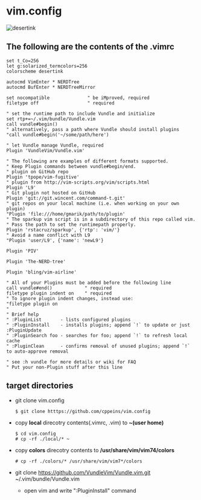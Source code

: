 # vim.config
![desertink](http://i.imgur.com/MhZ2UFD.png)

## The following are the contents of the .vimrc
```
set t_Co=256
let g:solarized_termcolors=256
colorscheme desertink

autocmd VimEnter * NERDTree
autocmd BufEnter * NERDTreeMirror

set nocompatible              " be iMproved, required
filetype off                  " required

" set the runtime path to include Vundle and initialize
set rtp+=~/.vim/bundle/Vundle.vim
call vundle#begin()
" alternatively, pass a path where Vundle should install plugins
"call vundle#begin('~/some/path/here')

" let Vundle manage Vundle, required
Plugin 'VundleVim/Vundle.vim'

" The following are examples of different formats supported.
" Keep Plugin commands between vundle#begin/end.
" plugin on GitHub repo
Plugin 'tpope/vim-fugitive'
" plugin from http://vim-scripts.org/vim/scripts.html
Plugin 'L9'
" Git plugin not hosted on GitHub
Plugin 'git://git.wincent.com/command-t.git'
" git repos on your local machine (i.e. when working on your own plugin)
"Plugin 'file:///home/gmarik/path/to/plugin'
" The sparkup vim script is in a subdirectory of this repo called vim.
" Pass the path to set the runtimepath properly.
Plugin 'rstacruz/sparkup', {'rtp': 'vim/'}
" Avoid a name conflict with L9
"Plugin 'user/L9', {'name': 'newL9'}

Plugin 'PIV'

Plugin 'The-NERD-tree'

Plugin 'bling/vim-airline'

" All of your Plugins must be added before the following line
call vundle#end()            " required
filetype plugin indent on    " required
" To ignore plugin indent changes, instead use:
"filetype plugin on
"
" Brief help
" :PluginList       - lists configured plugins
" :PluginInstall    - installs plugins; append `!` to update or just :PluginUpdate
" :PluginSearch foo - searches for foo; append `!` to refresh local cache
" :PluginClean      - confirms removal of unused plugins; append `!` to auto-approve removal

" see :h vundle for more details or wiki for FAQ
" Put your non-Plugin stuff after this line
```
## target directories
* git clone vim.config  

    ```
    $ git clone htttps://github.com/cppeins/vim.config
    ```

* copy **local** direcotry contents(.vimrc, .vim) to **~(user home)**  

    ```
    $ cd vim.config
    # cp -rf ./local/* ~
    ```

* copy **colors** direcotry contents to **/usr/share/vim/vim74/colors**  

    ```
    # cp -rf ./colors/* /usr/share/vim/vim7*/colors
    ```

* git clone https://github.com/VundleVim/Vundle.vim.git ~/.vim/bundle/Vundle.vim
    * open vim and write ":PluginInstall" command
